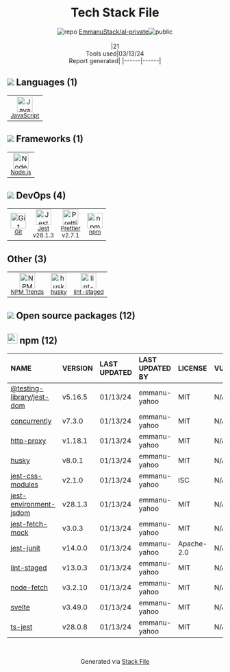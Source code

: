 <!--
&lt;--- Readme.md Snippet without images Start ---&gt;
## Tech Stack
EmmanuStack/al-private is built on the following main stack:

- [JavaScript](https://developer.mozilla.org/en-US/docs/Web/JavaScript) – Languages
- [Node.js](http://nodejs.org/) – Frameworks (Full Stack)
- [Jest](http://facebook.github.io/jest/) – Javascript Testing Framework
- [Prettier](https://prettier.io/) – Code Review

Full tech stack [here](/techstack.md)

&lt;--- Readme.md Snippet without images End ---&gt;

&lt;--- Readme.md Snippet with images Start ---&gt;
## Tech Stack
EmmanuStack/al-private is built on the following main stack:

- <img width='25' height='25' src='https://img.stackshare.io/service/1209/javascript.jpeg' alt='JavaScript'/> [JavaScript](https://developer.mozilla.org/en-US/docs/Web/JavaScript) – Languages
- <img width='25' height='25' src='https://img.stackshare.io/service/1011/n1JRsFeB_400x400.png' alt='Node.js'/> [Node.js](http://nodejs.org/) – Frameworks (Full Stack)
- <img width='25' height='25' src='https://img.stackshare.io/service/830/jest.png' alt='Jest'/> [Jest](http://facebook.github.io/jest/) – Javascript Testing Framework
- <img width='25' height='25' src='https://img.stackshare.io/service/7035/default_66f265943abed56bcdbfca1c866a4261b1fbb063.jpg' alt='Prettier'/> [Prettier](https://prettier.io/) – Code Review

Full tech stack [here](/techstack.md)

&lt;--- Readme.md Snippet with images End ---&gt;
-->
<div align="center">

# Tech Stack File
![](https://img.stackshare.io/repo.svg "repo") [EmmanuStack/al-private](https://github.com/EmmanuStack/al-private)![](https://img.stackshare.io/public_badge.svg "public")
<br/><br/>
|21<br/>Tools used|03/13/24 <br/>Report generated|
|------|------|
</div>

## <img src='https://img.stackshare.io/languages.svg'/> Languages (1)
<table><tr>
  <td align='center'>
  <img width='36' height='36' src='https://img.stackshare.io/service/1209/javascript.jpeg' alt='JavaScript'>
  <br>
  <sub><a href="https://developer.mozilla.org/en-US/docs/Web/JavaScript">JavaScript</a></sub>
  <br>
  <sub></sub>
</td>

</tr>
</table>

## <img src='https://img.stackshare.io/frameworks.svg'/> Frameworks (1)
<table><tr>
  <td align='center'>
  <img width='36' height='36' src='https://img.stackshare.io/service/1011/n1JRsFeB_400x400.png' alt='Node.js'>
  <br>
  <sub><a href="http://nodejs.org/">Node.js</a></sub>
  <br>
  <sub></sub>
</td>

</tr>
</table>

## <img src='https://img.stackshare.io/devops.svg'/> DevOps (4)
<table><tr>
  <td align='center'>
  <img width='36' height='36' src='https://img.stackshare.io/service/1046/git.png' alt='Git'>
  <br>
  <sub><a href="http://git-scm.com/">Git</a></sub>
  <br>
  <sub></sub>
</td>

<td align='center'>
  <img width='36' height='36' src='https://img.stackshare.io/service/830/jest.png' alt='Jest'>
  <br>
  <sub><a href="http://facebook.github.io/jest/">Jest</a></sub>
  <br>
  <sub>v28.1.3</sub>
</td>

<td align='center'>
  <img width='36' height='36' src='https://img.stackshare.io/service/7035/default_66f265943abed56bcdbfca1c866a4261b1fbb063.jpg' alt='Prettier'>
  <br>
  <sub><a href="https://prettier.io/">Prettier</a></sub>
  <br>
  <sub>v2.7.1</sub>
</td>

<td align='center'>
  <img width='36' height='36' src='https://img.stackshare.io/service/1120/lejvzrnlpb308aftn31u.png' alt='npm'>
  <br>
  <sub><a href="https://www.npmjs.com/">npm</a></sub>
  <br>
  <sub></sub>
</td>

</tr>
</table>

## Other (3)
<table><tr>
  <td align='center'>
  <img width='36' height='36' src='https://img.stackshare.io/service/12294/empty-logo-square.png' alt='NPM Trends'>
  <br>
  <sub><a href="https://www.npmtrends.com/">NPM Trends</a></sub>
  <br>
  <sub></sub>
</td>

<td align='center'>
  <img width='36' height='36' src='https://img.stackshare.io/service/9527/5502029.jpeg' alt='husky'>
  <br>
  <sub><a href="https://github.com/typicode/husky">husky</a></sub>
  <br>
  <sub></sub>
</td>

<td align='center'>
  <img width='36' height='36' src='https://img.stackshare.io/service/10577/11071.jpeg' alt='lint-staged'>
  <br>
  <sub><a href="https://github.com/okonet/lint-staged">lint-staged</a></sub>
  <br>
  <sub></sub>
</td>

</tr>
</table>


## <img src='https://img.stackshare.io/group.svg' /> Open source packages (12)</h2>

## <img width='24' height='24' src='https://img.stackshare.io/service/1120/lejvzrnlpb308aftn31u.png'/> npm (12)

|NAME|VERSION|LAST UPDATED|LAST UPDATED BY|LICENSE|VULNERABILITIES|
|:------|:------|:------|:------|:------|:------|
|[@testing-library/jest-dom](https://www.npmjs.com/@testing-library/jest-dom)|v5.16.5|01/13/24|emmanu-yahoo |MIT|N/A|
|[concurrently](https://www.npmjs.com/concurrently)|v7.3.0|01/13/24|emmanu-yahoo |MIT|N/A|
|[http-proxy](https://www.npmjs.com/http-proxy)|v1.18.1|01/13/24|emmanu-yahoo |MIT|N/A|
|[husky](https://www.npmjs.com/husky)|v8.0.1|01/13/24|emmanu-yahoo |MIT|N/A|
|[jest-css-modules](https://www.npmjs.com/jest-css-modules)|v2.1.0|01/13/24|emmanu-yahoo |ISC|N/A|
|[jest-environment-jsdom](https://www.npmjs.com/jest-environment-jsdom)|v28.1.3|01/13/24|emmanu-yahoo |MIT|N/A|
|[jest-fetch-mock](https://www.npmjs.com/jest-fetch-mock)|v3.0.3|01/13/24|emmanu-yahoo |MIT|N/A|
|[jest-junit](https://www.npmjs.com/jest-junit)|v14.0.0|01/13/24|emmanu-yahoo |Apache-2.0|N/A|
|[lint-staged](https://www.npmjs.com/lint-staged)|v13.0.3|01/13/24|emmanu-yahoo |MIT|N/A|
|[node-fetch](https://www.npmjs.com/node-fetch)|v3.2.10|01/13/24|emmanu-yahoo |MIT|N/A|
|[svelte](https://www.npmjs.com/svelte)|v3.49.0|01/13/24|emmanu-yahoo |MIT|N/A|
|[ts-jest](https://www.npmjs.com/ts-jest)|v28.0.8|01/13/24|emmanu-yahoo |MIT|N/A|

<br/>
<div align='center'>

Generated via [Stack File](https://github.com/marketplace/stack-file)
